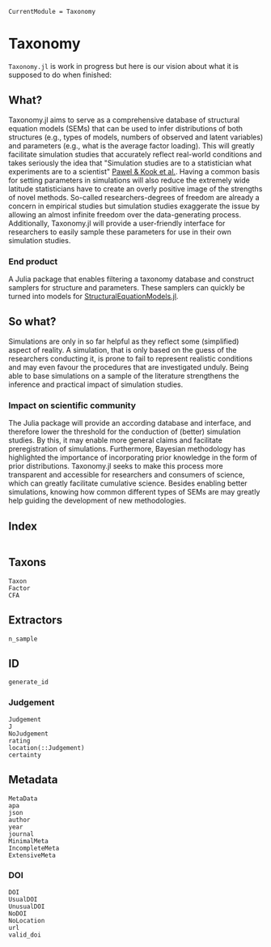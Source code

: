 ```@meta
CurrentModule = Taxonomy
```

# Taxonomy

`Taxonomy.jl` is work in progress but here is our vision about what it is supposed to do when finished:

## What?

Taxonomy.jl aims to serve as a comprehensive database of structural equation models (SEMs) that can be used to infer distributions of both structures (e.g., types of models, numbers of observed and latent variables) and parameters (e.g., what is the average factor loading).
This will greatly facilitate simulation studies that accurately reflect real-world conditions and takes seriously the idea that "Simulation studies are to a statistician what experiments are to a scientist" [Pawel & Kook et al.](https://doi.org/10.1002/bimj.202200091).
Having a common basis for setting parameters in simulations will also reduce the extremely wide latitude statisticians have to create an overly positive image of the strengths of novel methods.
So-called researchers-degrees of freedom are already a concern in empirical studies but simulation studies exaggerate the issue by allowing an almost infinite freedom over the data-generating process.
Additionally, Taxonomy.jl will provide a user-friendly interface for researchers to easily sample these parameters for use in their own simulation studies.

### End product

A Julia package that enables filtering a taxonomy database and construct samplers for structure and parameters.
These samplers can quickly be turned into models for [StructuralEquationModels.jl](github.com/StructuralEquationModels/StructuralEquationModels.jl).


## So what?

Simulations are only in so far helpful as they reflect some (simplified) aspect of reality.
A simulation, that is only based on the guess of the researchers conducting it, is prone to fail to represent realistic conditions and may even favour the procedures that are investigated unduly.
Being able to base simulations on a sample of the literature strengthens the inference and practical impact of simulation studies.

### Impact on scientific community

The Julia package will provide an according database and interface, and therefore lower the threshold for the conduction of (better) simulation studies. 
By this, it may enable more general claims and facilitate preregistration of simulations.
Furthermore, Bayesian methodology has highlighted the importance of incorporating prior knowledge in the form of prior distributions.
Taxonomy.jl seeks to make this process more transparent and accessible for researchers and consumers of science, which can greatly facilitate cumulative science.
Besides enabling better simulations, knowing how common different types of SEMs are may greatly help guiding the development of new methodologies.

## Index

```@index
```

## Taxons

```@docs
Taxon
Factor
CFA
```

## Extractors

```@docs
n_sample
```

## ID

```@docs
generate_id
```

### Judgement

```@docs
Judgement
J
NoJudgement
rating
location(::Judgement)
certainty
```
## Metadata

```@docs
MetaData
apa
json
author
year
journal
MinimalMeta
IncompleteMeta
ExtensiveMeta
```

### DOI

```@docs
DOI
UsualDOI
UnusualDOI
NoDOI
NoLocation
url
valid_doi
```
